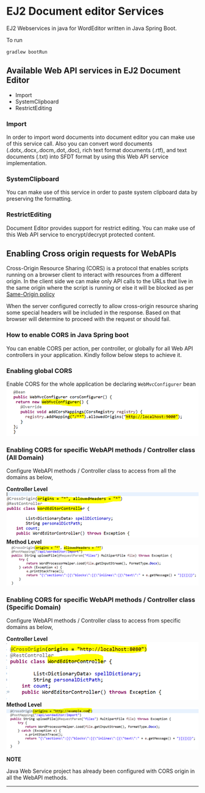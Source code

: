 # EJ2 Document editor Services

EJ2 Webservices in java for WordEditor written in Java Spring Boot.

To run
```
gradlew bootRun
```
## Available Web API services in EJ2 Document Editor
* Import
* SystemClipboard
* RestrictEditing

### Import
In order to import word documents into document editor you can make use of this service call. Also you can convert word documents (.dotx,.docx,.docm,.dot,.doc), rich text format documents (.rtf), and text documents (.txt) into SFDT format by using this Web API service implementation.

### SystemClipboard
You can make use of this service in order to paste system clipboard data by preserving the formatting.

### RestrictEditing
Document Editor provides support for restrict editing. You can make use of this Web API service to encrypt/decrypt protected content. 

## Enabling Cross origin requests for WebAPIs
Cross-Origin Resource Sharing (CORS) is a protocol that enables scripts running on a browser client to interact with resources from a different origin. In the client side we can make only API calls to the URLs that live in the same origin where the script is running or else it will be blocked as per [Same-Origin policy](https://developer.mozilla.org/en-US/docs/Web/Security/Same-origin_policy)

When the server configured correctly to allow cross-origin resource sharing some special headers will be included in the response. Based on that browser will determine to proceed with the request or should fail.

### How to enable CORS in Java Spring boot
You can enable CORS per action, per controller, or globally for all Web API controllers in your application. Kindly follow below steps to achieve it.

### Enabling global CORS
 Enable CORS for the whole application be declaring `WebMvcConfigurer` bean
![Global CORS](Global-CORS.PNG)


### Enabling CORS for specific WebAPI methods / Controller class (All Domain)
Configure WebAPI methods / Controller class to access from all the domains as below,

**Controller Level** 
![CORS enable for all domains](Controller_allOrigin.PNG)
**Method Level** 
![CORS enable for all domains](MethodApi_allOrigin.PNG)

### Enabling CORS for specific WebAPI methods / Controller class (Specific Domain)
Configure WebAPI methods / Controller class to access from specific domains as below,

**Controller Level** 
![CORS enable for specific domains](Controller_specificOrigin.PNG)
**Method Level** 
![CORS enable for specific domains](MethodApi_specificOrigin.PNG)


**NOTE**

Java Web Service project has already been configured with CORS origin in all the WebAPI methods.

---